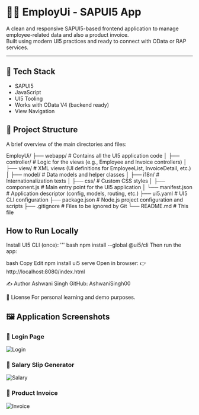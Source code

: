 # 👨‍💼 EmployUi - SAPUI5 App

A clean and responsive SAPUI5-based frontend application to manage employee-related data and also a product invoice.  
Built using modern UI5 practices and ready to connect with OData or RAP services.

---

## 🔧 Tech Stack

- SAPUI5
- JavaScript
- UI5 Tooling
- Works with OData V4 (backend ready)
- View Navigation 

## 📂 Project Structure

A brief overview of the main directories and files:

EmployUi/
├── webapp/                 # Contains all the UI5 application code
│   ├── controller/         # Logic for the views (e.g., Employee and Invoice controllers)
│   ├── view/               # XML views (UI definitions for EmployeeList, InvoiceDetail, etc.)
│   ├── model/              # Data models and helper classes
│   ├── i18n/               # Internationalization texts
│   ├── css/                # Custom CSS styles
│   ├── component.js        # Main entry point for the UI5 application
│   └── manifest.json       # Application descriptor (config, models, routing, etc.)
├── ui5.yaml                # UI5 CLI configuration
├── package.json            # Node.js project configuration and scripts
├── .gitignore              # Files to be ignored by Git
└── README.md               # This file



## How to Run Locally

Install UI5 CLI (once):
'''
bash
npm install --global @ui5/cli
Then run the app:

bash
Copy
Edit
npm install
ui5 serve
Open in browser:
👉 http://localhost:8080/index.html

✍️ Author
Ashwani Singh
GitHub: AshwaniSingh00

📜 License
For personal learning and demo purposes.
## 🖼️ Application Screenshots

### 🔐 Login Page
![Login](../screenshots/login.png)
### 💼 Salary Slip Generator
![Salary](../screenshots/EmpPayroll.png)

### 🧾 Product Invoice
![Invoice](../screenshots/Invoice.png)
